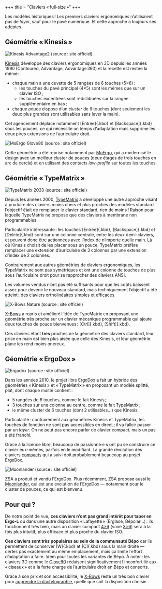 +++
title = "Claviers « full-size »"
+++

Les modèles historiques ! Les premiers claviers ergonomiques n’utilisaient pas
de <i lang="en">layer</i>, sauf pour le pavé numérique. Et cette approche
a toujours ses adeptes.

<!--more-->


Géométrie « Kinesis »
--------------------------------------------------------------------------------
<!-- https://en.wikipedia.org/wiki/Kinesis_(keyboard) -->

<!-- ![Kinesis Contoured (source : [wikimedia][])](kinesis_wikimedis.png) -->

![Kinesis Advantage2 (source : [site officiel][Kinesis])](kinesis.png)

[Kinesis][] développe des claviers ergonomiques en 3D depuis les années 1990
(Contoured, Advantage, Advantage 360) et la recette est restée la même :

- chaque main a une cuvette de 5 rangées de 6 touches (5×6) :
    - les touches du pavé principal (4×5) sont les mêmes que sur un clavier ISO ;
    - les touches excentrées sont redistibuées sur la rangée supplémentaire en bas ;
- chaque pouce dispose d’un <i lang="en">cluster</i> de 6 touches (dont
  seulement les deux plus grandes sont utilisables sans lever la main).

Cet agencement déplace notamment [Entrée]{.kbd} et [Backspace]{.kbd} sous les
pouces, ce qui nécessite un temps d’adaptation mais supprime les deux pires
extensions de l’auriculaire droit.

![MoErgo Glove80 (source : [site officiel][MoErgo])](glove80.png)

Cette géométrie a été reprise notamment par [MoErgo][], qui a modernisé le
design avec un meilleur cluster de pouces (deux étages de trois touches en arc
de cercle) et en utilisant des contacts <i lang="en">low-profile</i> sur toutes
les touches.


Géométrie « TypeMatrix »
--------------------------------------------------------------------------------

![TypeMatrix 2030 (source : [site officiel][TypeMatrix])](typematrix.png)

Depuis les années 2000, [TypeMatrix][] a développé une autre approche visant à
produire des claviers moins chers et plus proches des modèles standard :
l’objectif était de remplacer le clavier standard, rien de moins ! Raison pour
laquelle TypeMatrix ne propose que des claviers à membrane non programmables.

Particularité intéressante : les touches [Entrée]{.kbd}, [Backspace]{.kbd} et
[Delete]{.kbd} sont sur une colonne centrale, entre les deux demi-claviers, et
peuvent donc être actionnées avec l’index de n’importe quelle main. Là où
Kinesis choisit de les placer sous un pouce, TypeMatrix préfère remplacer une
extension d’auriculaire de 3 colonnes par une extension d’index de 2 colonnes.

Contrairement aux autres géométries de claviers ergonomiques, les TypeMatrix ne
sont pas symétriques et ont une colonne de touches de plus sous l’auriculaire
droit pour se rapprocher des claviers ANSI.

Les volumes vendus n’ont pas été suffisants pour que les coûts baissent assez
pour devenir le nouveau standard, mais techniquement l’objectif a été atteint :
des claviers ortholinéaires simples et efficaces.

![X-Bows Nature (source : [site officiel][X-Bows])](xbows.png)

[X-Bows][] a repris et amélioré l’idée de TypeMatrix en proposant une géométrie
très proche sur un clavier mécanique programmable qui ajoute deux touches de
pouce bienvenues : [Ctrl]{.kbd}, [Shift]{.kbd}.

Ces claviers étant **très** proches de la géométrie des claviers standard, leur
prise en main est bien plus aisée que celle des Kinesis, et leur géométrie plane
les rend moins onéreux.


Géométrie « ErgoDox »
--------------------------------------------------------------------------------

![Ergodox (source : [site officiel][ergodox])](ergodox.png)

Dans les années 2010, le projet libre [ErgoDox][] a fait un hybride des
géométries « Kinesis » et « TypeMatrix » en proposant un modèle splitté, plat,
dont chaque moitié contient :

- 5 rangées de 6 touches, comme le fait Kinesis ;
- 3 touches sur une colonne au centre, comme le fait TypeMatrix ;
- le même cluster de 6 touches (dont 2 utilisables…) que Kinesis.

Particularité : contrairement aux géométries Kinesis et TypeMatrix, les touches
de fonction ne sont pas accessibles en direct ; il va falloir passer par un <i
lang="en">layer</i>. On ne peut pas encore parler de clavier compact, mais un
pas a été franchi.

Gràce à la licence libre, beaucoup de passionné·e·s ont pu se construire ce
clavier eux-mêmes, parfois en le modifiant. La grande révolution des claviers
[compacts][] qui a suivi doit probablement beaucoup au projet ErgoDox.

![Moonlander (source : [site officiel][Moonlander])](moonlander.png)

ZSA a produit et vendu l’ErgoDox. Plus récemment, ZSA propose aussi le
[Moonlander][], qui est une évolution de l’ErgoDox — notamment pour le cluster
de pouces, ce qui est bienvenu.


Pour qui ?
--------------------------------------------------------------------------------

De notre point de vue, **ces claviers n’ont pas grand intérêt pour taper en
Ergo‑L** ou dans une autre disposition « Lafayette » (Erglace, Bépolar…) : ils
fonctionnent très bien, mais un clavier compact [4×6][] (voire [3×6][]) sera à
la fois plus intuitif, plus efficace et plus proche du clavier ISO.

**Ces claviers sont très populaires au sein de la communauté Bépo** car ils
permettent de conserver [W]{.kbd} et [Ç]{.kbd} sous la main droite — certes pas
exactement au même emplacement, mais ça limite l’effort d’adaptation à faire.
Idem pour toutes les variantes de Bépo. À noter : les claviers 3D comme le
[Glove80][MoErgo] réduisent significativement l’inconfort lié aux
« ciseaux » et à la forte charge de l’auriculaire droit en Bépo et consorts.

Grâce à son prix et son accessibilité, le [X-Bows][] reste un très bon clavier
pour [apprendre la dactylographie][dactylo], quelle que soit la disposition
choisie.

[Kinesis]:      https://kinesis-ergo.com/products/#keyboards
[wikimedia]:    https://en.wikipedia.org/wiki/File:Kinesis-Contoured_Keyboard_Classic-1.jpg
[TypeMatrix]:   https://www.typematrix.com/
[ErgoDox]:      https://www.ergodox.io/
[X-Bows]:       https://www.x-bows.com/
[MoErgo]:       https://www.moergo.com/
[Moonlander]:   https://www.zsa.io/moonlander

[compacts]: ../compacts
[4×6]:      ../compacts/#kbd_4x6
[3×6]:      ../compacts/#kbd_3x6
[dactylo]:  /articles/apprendre_a_taper/
